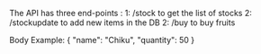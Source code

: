 The API has three end-points : 
1: /stock to get the list of stocks 
2: /stockupdate to add new items in the DB
2: /buy to buy fruits 

Body Example: 
{
  "name": "Chiku",
  "quantity": 50
}
